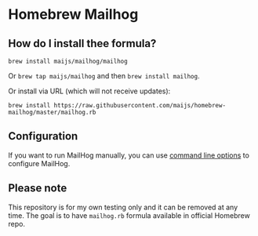# Homebrew Mailhog
## How do I install thee formula?
`brew install maijs/mailhog/mailhog`

Or `brew tap maijs/mailhog` and then `brew install mailhog`.

Or install via URL (which will not receive updates):

```
brew install https://raw.githubusercontent.com/maijs/homebrew-mailhog/master/mailhog.rb
```

## Configuration
If you want to run MailHog manually, you can use [command line options](https://github.com/mailhog/MailHog/blob/master/docs/CONFIG.md) to configure MailHog.

## Please note
This repository is for my own testing only and it can be removed at any time. The goal is to have `mailhog.rb` formula available in official Homebrew repo.